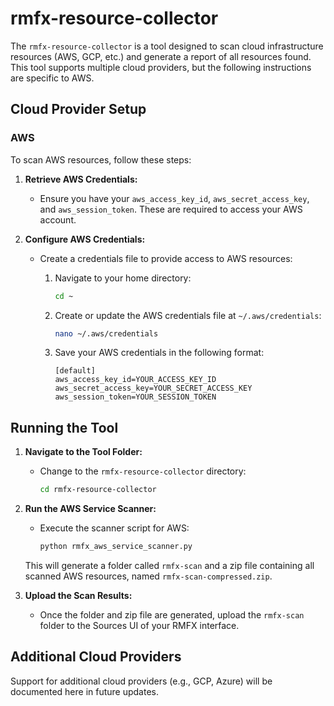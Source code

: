 # rmfx-resource-collector

The `rmfx-resource-collector` is a tool designed to scan cloud infrastructure resources (AWS, GCP, etc.) and generate a report of all resources found. This tool supports multiple cloud providers, but the following instructions are specific to AWS.

## Cloud Provider Setup

### AWS

To scan AWS resources, follow these steps:

1. **Retrieve AWS Credentials:**
   - Ensure you have your `aws_access_key_id`, `aws_secret_access_key`, and `aws_session_token`. These are required to access your AWS account.

2. **Configure AWS Credentials:**
   - Create a credentials file to provide access to AWS resources:
     1. Navigate to your home directory:
   
        ```bash
        cd ~
        ```

     2. Create or update the AWS credentials file at `~/.aws/credentials`:

        ```bash
        nano ~/.aws/credentials
        ```

     3. Save your AWS credentials in the following format:

        ```
        [default]
        aws_access_key_id=YOUR_ACCESS_KEY_ID
        aws_secret_access_key=YOUR_SECRET_ACCESS_KEY
        aws_session_token=YOUR_SESSION_TOKEN
        ```

## Running the Tool

1. **Navigate to the Tool Folder:**
   - Change to the `rmfx-resource-collector` directory:
   
     ```bash
     cd rmfx-resource-collector
     ```

2. **Run the AWS Service Scanner:**
   - Execute the scanner script for AWS:
   
     ```bash
     python rmfx_aws_service_scanner.py
     ```

   This will generate a folder called `rmfx-scan` and a zip file containing all scanned AWS resources, named `rmfx-scan-compressed.zip`.

3. **Upload the Scan Results:**
   - Once the folder and zip file are generated, upload the `rmfx-scan` folder to the Sources UI of your RMFX interface.

## Additional Cloud Providers

Support for additional cloud providers (e.g., GCP, Azure) will be documented here in future updates.
